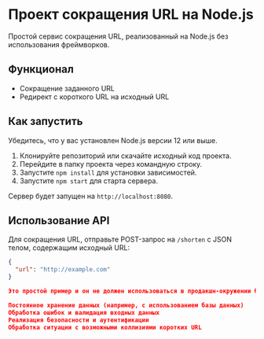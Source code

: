 # Проект сокращения URL на Node.js

Простой сервис сокращения URL, реализованный на Node.js без использования фреймворков.

## Функционал

- Сокращение заданного URL
- Редирект с короткого URL на исходный URL

## Как запустить

Убедитесь, что у вас установлен Node.js версии 12 или выше.

1. Клонируйте репозиторий или скачайте исходный код проекта.
2. Перейдите в папку проекта через командную строку.
3. Запустите `npm install` для установки зависимостей.
4. Запустите `npm start` для старта сервера.

Сервер будет запущен на `http://localhost:8080`.

## Использование API

Для сокращения URL, отправьте POST-запрос на `/shorten` с JSON телом, содержащим исходный URL:

```json
{
  "url": "http://example.com"
}

Это простой пример и он не должен использоваться в продакшн-окружении без следующих улучшений:

Постоянное хранение данных (например, с использованием базы данных)
Обработка ошибок и валидация входных данных
Реализация безопасности и аутентификации
Обработка ситуации с возможными коллизиями коротких URL